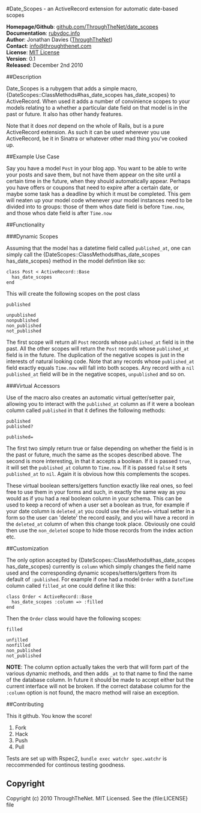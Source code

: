 #Date_Scopes - an ActiveRecord extension for automatic date-based scopes

**Homepage/Github**:  [github.com/ThroughTheNet/date_scopes](https://github.com/ThroughTheNet/date_scopes)  
**Documentation**:    [rubydoc.info](http://rubydoc.info/gems/date_scopes/0.1/frames)  
**Author**:           Jonathan Davies ([ThroughTheNet](http://throughthnet.com))  
**Contact**:          [info@throughthenet.com](mailto:info@throughthenet.com)  
**License**:          [MIT License](http://opensource.org/licenses/mit-license.php)  
**Version**:          0.1  
**Released**:         December 2nd 2010

##Description


Date_Scopes is a rubygem that adds a simple macro, {DateScopes::ClassMethods#has_date_scopes has_date_scopes} to ActiveRecord. When used it adds a number of convinience scopes to your models relating to a whether a particular date field on that model is in the past or future. It also has other handy features.

Note that it does *not* depend on the whole of Rails, but is a pure ActiveRecord extension. As such it can be used wherever you use ActiveRecord, be it in Sinatra or whatever other mad thing you've cooked up.

##Example Use Case

Say you have a model `Post` in your blog app. You want to be able to write your posts and save them, but not have them appear on the site until a certain time in the future, when they should automatically appear.
Perhaps you have offers or coupons that need to expire after a certain date, or maybe some task has a deadline by which it must be completed.
This gem will neaten up your model code whenever your model instances need to be divided into to groups: those of them whos date field is before `Time.now`, and those whos date field is after `Time.now`

##Functionality

###Dynamic Scopes

Assuming that the model has a datetime field called `published_at`, one can simply call the {DateScopes::ClassMethods#has_date_scopes has_date_scopes} method in the model defintion like so:

    class Post < ActiveRecord::Base
      has_date_scopes
    end
    
This will create the following scopes on the post class

    published
    
    unpublished
    nonpublished
    non_published
    not_published
    
The first scope will return all `Post` records whose `published_at` field is in the past.
All the other scopes will return the `Post` records whose `published_at` field is in the future.
The duplication of the negative scopes is just in the interests of natural looking code.
Note that any records whose `published_at` field exactly equals `Time.now` will fall into both scopes.
Any record with a `nil` `published_at` field will be in the negative scopes, `unpublished` and so on.

###Virtual Accessors

Use of the macro also creates an automatic virtual getter/setter pair, allowing you to interact with the `published_at` column as if it were a boolean column called `published` in that it defines the following methods:

    published
    published?
    
    published=
    
The first two simply return true or false depending on whether the field is in the past or future, much the same as the scopes described above. The second is more interesting, in that it accepts a boolean.
If it is passed `true`, it will set the `published_at` column to `Time.now`. If it is passed `false` it sets `published_at` to `nil`. Again it is obvious how this complements the scopes.

These virtual boolean setters/getters function exactly like real ones, so feel free to use them in your forms and such, in exactly the same way as you would as if you had a real boolean column in your schema.
This can be used to keep a record of when a user set a boolean as true, for example if your date column is `deleted_at` you could use the `deleted=` virtual setter in a form so the user can 'delete' the record easily, and you will have a record in the `deleted_at` column of when this change took place.
Obviously one could then use the `non_deleted` scope to hide those records from the index action etc.

##Customization

The only option accepted by {DateScopes::ClassMethods#has_date_scopes has_date_scopes} currently is `column` which simply changes the field name used and the corresponding dynamic scopes/setters/getters from its default of `:published`.
For example if one had a model `Order` with a `DateTime` column called `filled_at` one could define it like this:

    class Order < ActiveRecord::Base
      has_date_scopes :column => :filled
    end
    
Then the `Order` class would have the following scopes:

    filled
    
    unfilled
    nonfilled
    non_published
    not_published
    
**NOTE**: The column option actually takes the verb that will form part of the various dynamic methods, and then adds `_at` to that name to find the name of the database column. In future it should be made to accept either but the current interface will not be broken. If the correct database column for the `:column` option is not found, the macro method will raise an exception.

##Contributing

This it github. You know the score!

1. Fork
2. Hack
3. Push
4. Pull

Tests are set up with Rspec2, `bundle exec watchr spec.watchr` is reccommended for continous testing goodness.

## Copyright
Copyright (c) 2010 ThroughTheNet. MIT Licensed. See the {file:LICENSE} file
